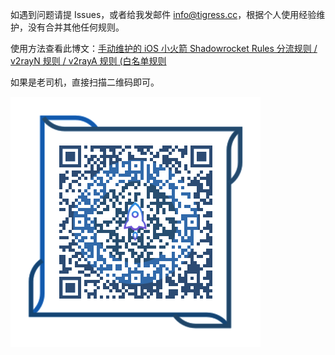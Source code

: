 如遇到问题请提 Issues，或者给我发邮件 <a href="mailto:info@tigress.cc">info@tigress.cc</a>，根据个人使用经验维护，没有合并其他任何规则。

使用方法查看此博文：<a href="https://tigress.cc/2024/03/31/shadowrocket-rules/" target="blank">手动维护的 iOS 小火箭 Shadowrocket Rules 分流规则 / v2rayN 规则 / v2rayA 规则 (白名单规则</a>

如果是老司机，直接扫描二维码即可。

![二维码](https://github.com/huijingfei/Shadowrocket-Rules/blob/main/QR%20Code/shadowrocket.png?raw=true)
